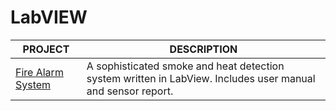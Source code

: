 # LabVIEW

| PROJECT | DESCRIPTION |
|----------------|-------------|
| [Fire Alarm System](https://github.com/BroadbentT/Project-FireAlarm2) | A sophisticated smoke and heat detection system written in LabView. Includes user manual and sensor report.
